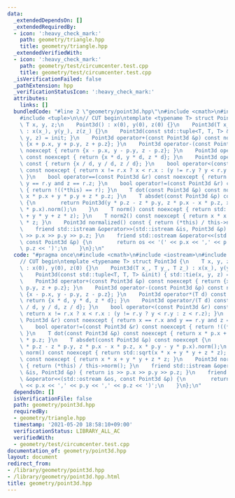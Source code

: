 ```yaml
---
data:
  _extendedDependsOn: []
  _extendedRequiredBy:
  - icon: ':heavy_check_mark:'
    path: geometry/triangle.hpp
    title: geometry/triangle.hpp
  _extendedVerifiedWith:
  - icon: ':heavy_check_mark:'
    path: geometry/test/circumcenter.test.cpp
    title: geometry/test/circumcenter.test.cpp
  _isVerificationFailed: false
  _pathExtension: hpp
  _verificationStatusIcon: ':heavy_check_mark:'
  attributes:
    links: []
  bundledCode: "#line 2 \"geometry/point3d.hpp\"\n#include <cmath>\n#include <iostream>\n\
    #include <tuple>\n\n// CUT begin\ntemplate <typename T> struct Point3d {\n   \
    \ T x, y, z;\n    Point3d() : x(0), y(0), z(0) {}\n    Point3d(T x_, T y_, T z_)\
    \ : x(x_), y(y_), z(z_) {}\n    Point3d(const std::tuple<T, T, T> &init) { std::tie(x,\
    \ y, z) = init; }\n    Point3d operator+(const Point3d &p) const noexcept { return\
    \ {x + p.x, y + p.y, z + p.z}; }\n    Point3d operator-(const Point3d &p) const\
    \ noexcept { return {x - p.x, y - p.y, z - p.z}; }\n    Point3d operator*(T d)\
    \ const noexcept { return {x * d, y * d, z * d}; }\n    Point3d operator/(T d)\
    \ const { return {x / d, y / d, z / d}; }\n    bool operator<(const Point3d &r)\
    \ const noexcept { return x != r.x ? x < r.x : (y != r.y ? y < r.y : z < r.z);\
    \ }\n    bool operator==(const Point3d &r) const noexcept { return x == r.x and\
    \ y == r.y and z == r.z; }\n    bool operator!=(const Point3d &r) const noexcept\
    \ { return !((*this) == r); }\n    T dot(const Point3d &p) const noexcept { return\
    \ x * p.x + y * p.y + z * p.z; }\n    T absdet(const Point3d &p) const noexcept\
    \ {\n        return Point3d(y * p.z - z * p.y, z * p.x - x * p.z, x * p.y - y\
    \ * p.x).norm();\n    }\n    T norm() const noexcept { return std::sqrt(x * x\
    \ + y * y + z * z); }\n    T norm2() const noexcept { return x * x + y * y + z\
    \ * z; }\n    Point3d normalized() const { return (*this) / this->norm(); }\n\
    \    friend std::istream &operator>>(std::istream &is, Point3d &p) { return is\
    \ >> p.x >> p.y >> p.z; }\n    friend std::ostream &operator<<(std::ostream &os,\
    \ const Point3d &p) {\n        return os << '(' << p.x << ',' << p.y << ',' <<\
    \ p.z << ')';\n    }\n};\n"
  code: "#pragma once\n#include <cmath>\n#include <iostream>\n#include <tuple>\n\n\
    // CUT begin\ntemplate <typename T> struct Point3d {\n    T x, y, z;\n    Point3d()\
    \ : x(0), y(0), z(0) {}\n    Point3d(T x_, T y_, T z_) : x(x_), y(y_), z(z_) {}\n\
    \    Point3d(const std::tuple<T, T, T> &init) { std::tie(x, y, z) = init; }\n\
    \    Point3d operator+(const Point3d &p) const noexcept { return {x + p.x, y +\
    \ p.y, z + p.z}; }\n    Point3d operator-(const Point3d &p) const noexcept { return\
    \ {x - p.x, y - p.y, z - p.z}; }\n    Point3d operator*(T d) const noexcept {\
    \ return {x * d, y * d, z * d}; }\n    Point3d operator/(T d) const { return {x\
    \ / d, y / d, z / d}; }\n    bool operator<(const Point3d &r) const noexcept {\
    \ return x != r.x ? x < r.x : (y != r.y ? y < r.y : z < r.z); }\n    bool operator==(const\
    \ Point3d &r) const noexcept { return x == r.x and y == r.y and z == r.z; }\n\
    \    bool operator!=(const Point3d &r) const noexcept { return !((*this) == r);\
    \ }\n    T dot(const Point3d &p) const noexcept { return x * p.x + y * p.y + z\
    \ * p.z; }\n    T absdet(const Point3d &p) const noexcept {\n        return Point3d(y\
    \ * p.z - z * p.y, z * p.x - x * p.z, x * p.y - y * p.x).norm();\n    }\n    T\
    \ norm() const noexcept { return std::sqrt(x * x + y * y + z * z); }\n    T norm2()\
    \ const noexcept { return x * x + y * y + z * z; }\n    Point3d normalized() const\
    \ { return (*this) / this->norm(); }\n    friend std::istream &operator>>(std::istream\
    \ &is, Point3d &p) { return is >> p.x >> p.y >> p.z; }\n    friend std::ostream\
    \ &operator<<(std::ostream &os, const Point3d &p) {\n        return os << '('\
    \ << p.x << ',' << p.y << ',' << p.z << ')';\n    }\n};\n"
  dependsOn: []
  isVerificationFile: false
  path: geometry/point3d.hpp
  requiredBy:
  - geometry/triangle.hpp
  timestamp: '2021-05-20 18:58:10+09:00'
  verificationStatus: LIBRARY_ALL_AC
  verifiedWith:
  - geometry/test/circumcenter.test.cpp
documentation_of: geometry/point3d.hpp
layout: document
redirect_from:
- /library/geometry/point3d.hpp
- /library/geometry/point3d.hpp.html
title: geometry/point3d.hpp
---
```

